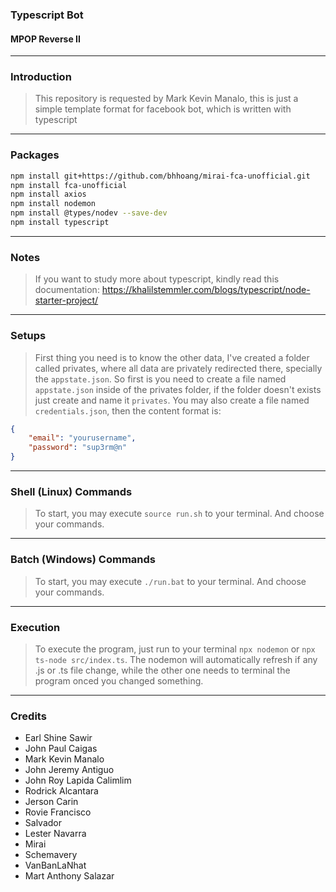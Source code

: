 ### Typescript Bot
#### MPOP Reverse II

---
### Introduction
> This repository is requested by Mark Kevin Manalo, this is just a simple template format for facebook bot, which is written with typescript

---
### Packages
``` Bash
npm install git+https://github.com/bhhoang/mirai-fca-unofficial.git
npm install fca-unofficial
npm install axios
npm install nodemon
npm install @types/nodev --save-dev
npm install typescript
```

---
### Notes
> If you want to study more about typescript, kindly read this documentation: https://khalilstemmler.com/blogs/typescript/node-starter-project/

---
### Setups
> First thing you need is to know the other data, I've created a folder called privates, where all data are privately redirected there, specially the `appstate.json`. So first is you need to create a file named `appstate.json` inside of the privates folder, if the folder doesn't exists just create and name it `privates`. You may also create a file named `credentials.json`, then the content format is:
```JSON
{
	"email": "yourusername",
	"password": "sup3rm@n"
}
```

---
### Shell (Linux) Commands
> To start, you may execute `source run.sh` to your terminal. And choose your commands.

---
### Batch (Windows) Commands
> To start, you may execute `./run.bat` to your terminal. And choose your commands.

---
### Execution
> To execute the program, just run to your terminal `npx nodemon` or `npx ts-node src/index.ts`. The nodemon will automatically refresh if any .js or .ts file change, while the other one needs to terminal the program onced you changed something.

---
### Credits
* Earl Shine Sawir
* John Paul Caigas
* Mark Kevin Manalo
* John Jeremy Antiguo
* John Roy Lapida Calimlim
* Rodrick Alcantara 
* Jerson Carin
* Rovie Francisco
* Salvador
* Lester Navarra
* Mirai
* Schemavery
* VanBanLaNhat
* Mart Anthony Salazar